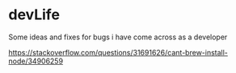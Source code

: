 # devLife
Some ideas and fixes for bugs i have come across as a developer

https://stackoverflow.com/questions/31691626/cant-brew-install-node/34906259
